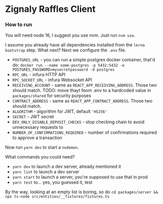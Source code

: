 # Zignaly Raffles Client

### How to run

You will need node 16, I suggest you use nvm. Just run `nvm use`.

I assume you already have all dependencies installed from the `lerna bootstrap` step. What next? Next we configure
the `.env` file.

* `POSTGRES_URL` - you can run a simple postgres docker container, that'd
  do: `docker run --name some-postgres -p 5432:5432 -e POSTGRES_PASSWORD=mysecretpassword -d postgres`
* `RPC_URL` - infura HTTP API
* `RPC_SOCKET_URL` - infura Websocket API
* `RECEIVING_ACCOUNT` - same as `REACT_APP_RECEIVING_ADDRESS`. Those two should match. TODO: move thayt feom .env to a
  hardcoded value in `packages/shared` for security purposes
* `CONTRACT_ADDRESS` - same as `REACT_APP_CONTRACT_ADDRESS`. Those two should match.
* `ALGORITHM` - algorithm for JWT, default `'HS256'`
* `SECRET` - JWT secret
* `DEV_ONLY_DISABLE_DEPOSIT_CHECKS` - stop checking chain to avoid unnecessary requests to
* `NUMBER_OF_CONFIRMATIONS_REQUIRED` - number of confirmations required to approve a transaction

Now run `yarn dev` to start a `nodemon`.

What commands you could need?

* `yarn dev` to launch a dev server, already mentioned it
* `yarn lint` to launch a dev server
* `yarn start` to launch a server, you're supposed to use that in prod
* `yarn test` to... yes, you guessed it, test

By the way, looking at an empty list is boring, so
do `cd packages/server && npx ts-node src/entities/__fixtures/fixtures.ts`

